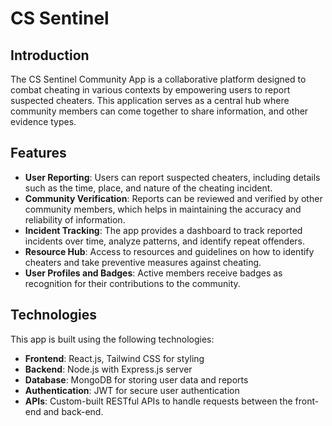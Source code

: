 # CS Sentinel 

## Introduction

The CS Sentinel Community App is a collaborative platform designed to combat cheating in various contexts by empowering users to report suspected cheaters. This application serves as a central hub where community members can come together to share information, and other evidence types.

## Features

- **User Reporting**: Users can report suspected cheaters, including details such as the time, place, and nature of the cheating incident.
- **Community Verification**: Reports can be reviewed and verified by other community members, which helps in maintaining the accuracy and reliability of information.
- **Incident Tracking**: The app provides a dashboard to track reported incidents over time, analyze patterns, and identify repeat offenders.
- **Resource Hub**: Access to resources and guidelines on how to identify cheaters and take preventive measures against cheating.
- **User Profiles and Badges**: Active members receive badges as recognition for their contributions to the community.

## Technologies

This app is built using the following technologies:

- **Frontend**: React.js, Tailwind CSS for styling
- **Backend**: Node.js with Express.js server
- **Database**: MongoDB for storing user data and reports
- **Authentication**: JWT for secure user authentication
- **APIs**: Custom-built RESTful APIs to handle requests between the front-end and back-end.

